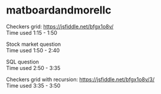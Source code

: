 # matboardandmorellc

Checkers grid: https://jsfiddle.net/bfgx1o8v/  
Time used 1:15 - 1:50

Stock market question  
Time used 1:50 - 2:40

SQL question  
Time used 2:50 - 3:35

Checkers grid with recursion: https://jsfiddle.net/bfgx1o8v/3/  
Time used 3:35 - 3:50